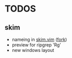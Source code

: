 # TODOS

## skim
* nameing in [skim.vim](https://github.com/lotabout/skim.vim) ([fork](https://github.com/zie87/skim.vim))
* preview for ripgrep 'Rg'
* new windows layout
